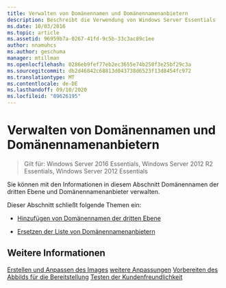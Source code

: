 ```yaml
---
title: Verwalten von Domänennamen und Domänennamenanbietern
description: Beschreibt die Verwendung von Windows Server Essentials
ms.date: 10/03/2016
ms.topic: article
ms.assetid: 96959b7a-0267-41fd-9c5b-33c3ac89c1ee
author: nnamuhcs
ms.author: geschuma
manager: mtillman
ms.openlocfilehash: 0286eb9fef77eb2ec3655e74b250f3e25bf29c3a
ms.sourcegitcommit: db2d46842c68813d043738d6523f13d8454fc972
ms.translationtype: MT
ms.contentlocale: de-DE
ms.lasthandoff: 09/10/2020
ms.locfileid: "89626195"
---
```

# <a name="manage-domain-names-and-domain-name-providers"></a>Verwalten von Domänennamen und Domänennamenanbietern

>Gilt für: Windows Server 2016 Essentials, Windows Server 2012 R2 Essentials, Windows Server 2012 Essentials

Sie können mit den Informationen in diesem Abschnitt Domänennamen der dritten Ebene und Domänennamenanbieter verwalten.

 Dieser Abschnitt schließt folgende Themen ein:

-   [Hinzufügen von Domänennamen der dritten Ebene](Add-Third-Level-Domain-Names.md)

-   [Ersetzen der Liste von Domänennamenanbietern](Replace-the-List-of-Domain-Name-Providers.md)

## <a name="see-also"></a>Weitere Informationen
 [Erstellen und Anpassen des Images](Creating-and-Customizing-the-Image.md) [weitere Anpassungen](Additional-Customizations.md) [Vorbereiten des Abbilds für die Bereitstellung](Preparing-the-Image-for-Deployment.md) [Testen der Kundenfreundlichkeit](Testing-the-Customer-Experience.md)